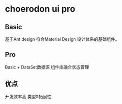 # choerodon ui pro
## Basic
基于Ant design 符合Material Design 设计体系的基础组件。
## Pro
Basic + DataSet数据源 
组件库融合状态管理
## 优点
开发效率高
类型&拓展性

